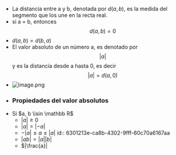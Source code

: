 - La distancia entre a y b, denotada por $d(a, b)$, es la medida del segmento que los une en la recta real.
- si a = b, entonces $$d(a, b) = 0$$
- $d(a,b) = d(b, a)$
- El valor absoluto de un número a, es denotado por $$|a|$$ y es la distancia desde a hasta 0, es decir $$|a| = d(a, 0)$$
- ![image.png](../assets/image_1661018054552_0.png)
- ### Propiedades del valor absolutos
- Si $a, b \isin \mathbb R$
	- $|a| \geq 0$
	- $|a| = |-a|$
	- $−|a|≤a≤|a|$
	  id:: 6301213e-ca8b-4302-9fff-60c70a6167aa
	- $|ab|=|a||b|$
	- $|\frac{a}|